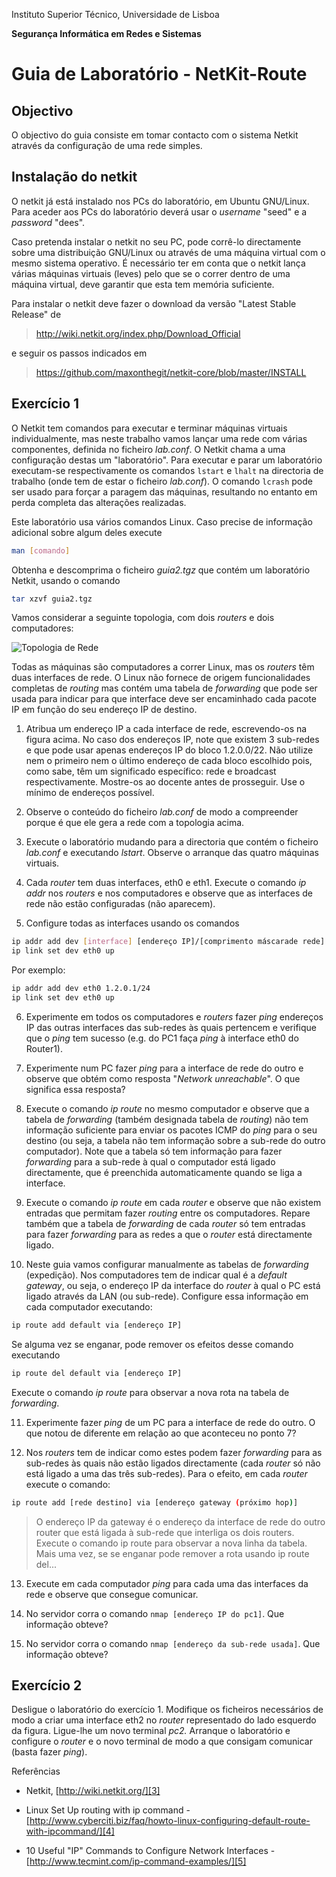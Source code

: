 Instituto Superior Técnico, Universidade de Lisboa

**Segurança Informática em Redes e Sistemas**

# Guia de Laboratório - NetKit-Route

## Objectivo

O objectivo do guia consiste em tomar contacto com o sistema Netkit
através da configuração de uma rede simples.

## Instalação do netkit

O netkit já está instalado nos PCs do laboratório, em Ubuntu GNU/Linux.
Para aceder aos PCs do laboratório deverá usar o *username* "seed" e a
*password* "dees".

Caso pretenda instalar o netkit no seu PC, pode corrê-lo directamente
sobre uma distribuição GNU/Linux ou através de uma máquina virtual com o
mesmo sistema operativo. É necessário ter em conta que o netkit lança
várias máquinas virtuais (leves) pelo que se o correr dentro de uma
máquina virtual, deve garantir que esta tem memória suficiente.

Para instalar o netkit deve fazer o download da versão "Latest Stable
Release" de

> <http://wiki.netkit.org/index.php/Download_Official>

e seguir os passos indicados em

> https://github.com/maxonthegit/netkit-core/blob/master/INSTALL 

## Exercício 1

O Netkit tem comandos para executar e terminar máquinas virtuais
individualmente, mas neste trabalho vamos lançar uma rede com várias
componentes, definida no ficheiro *lab.conf*. O Netkit chama a uma
configuração destas um "laboratório". Para executar e parar um
laboratório executam-se respectivamente os comandos `lstart` e `lhalt`
na directoria de trabalho (onde tem de estar o ficheiro *lab.conf*). O
comando `lcrash` pode ser usado para forçar a paragem das máquinas,
resultando no entanto em perda completa das alterações realizadas.

Este laboratório usa vários comandos Linux. Caso precise de informação
adicional sobre algum deles execute 
```bash
man [comando]
```

Obtenha e descomprima o ficheiro *guia2.tgz* que contém um laboratório
Netkit, usando o comando

```bash
tar xzvf guia2.tgz
````

Vamos considerar a seguinte topologia, com dois *routers* e dois
computadores:

![Topologia de Rede][2]

 Todas as máquinas são computadores a correr Linux, mas os
*routers* têm duas interfaces de rede. O Linux não fornece de origem
funcionalidades completas de *routing* mas contém uma tabela de
*forwarding* que pode ser usada para indicar para que interface deve ser
encaminhado cada pacote IP em função do seu endereço IP de destino.


1.  Atribua um endereço IP a cada interface de rede, escrevendo-os na
    figura acima. No caso dos endereços IP, note que existem 3 sub-redes
    e que pode usar apenas endereços IP do bloco 1.2.0.0/22. Não utilize
    nem o primeiro nem o último endereço de cada bloco escolhido pois,
    como sabe, têm um significado específico: rede e broadcast
    respectivamente. Mostre-os ao docente antes de prosseguir. Use o
    mínimo de endereços possível.

2.  Observe o conteúdo do ficheiro *lab.conf* de modo a compreender
    porque é que ele gera a rede com a topologia acima.

3.  Execute o laboratório mudando para a directoria que contém o
    ficheiro *lab.conf* e executando *lstart*. Observe o arranque das
    quatro máquinas virtuais.

4.  Cada *router* tem duas interfaces, eth0 e eth1. Execute o comando
    *ip addr* nos *routers* e nos computadores e observe que as
    interfaces de rede não estão configuradas (não aparecem).

5.  Configure todas as interfaces usando os comandos

```bash
ip addr add dev [interface] [endereço IP]/[comprimento máscarade rede]
ip link set dev eth0 up
```

Por exemplo:
```bash
ip addr add dev eth0 1.2.0.1/24
ip link set dev eth0 up
```

6.  Experimente em todos os computadores e *routers* fazer *ping*
    endereços IP das outras interfaces das sub-redes às quais pertencem
    e verifique que o *ping* tem sucesso (e.g. do PC1 faça *ping* à
    interface eth0 do Router1).

7.  Experimente num PC fazer *ping* para a interface de rede do outro e
    observe que obtém como resposta "*Network unreachable*". O que
    significa essa resposta?

8.  Execute o comando *ip route* no mesmo computador e observe que a
    tabela de *forwarding* (também designada tabela de *routing*) não
    tem informação suficiente para enviar os pacotes ICMP do *ping* para
    o seu destino (ou seja, a tabela não tem informação sobre a sub-rede
    do outro computador). Note que a tabela só tem informação para fazer
    *forwarding* para a sub-rede à qual o computador está ligado
    directamente, que é preenchida automaticamente quando se liga a
    interface.

9.  Execute o comando *ip route* em cada *router* e observe que não
    existem entradas que permitam fazer *routing* entre os computadores.
    Repare também que a tabela de *forwarding* de cada *router* só tem
    entradas para fazer *forwarding* para as redes a que o *router* está
    directamente ligado.

10. Neste guia vamos configurar manualmente as tabelas de *forwarding*
    (expedição). Nos computadores tem de indicar qual é a *default
    gateway*, ou seja, o endereço IP da interface do *router* à qual o
    PC está ligado através da LAN (ou sub-rede). Configure essa
    informação em cada computador executando:

```bash
ip route add default via [endereço IP]
```

Se alguma vez se enganar, pode remover os efeitos desse comando
executando

```bash
ip route del default via [endereço IP]
```

Execute o comando *ip route* para observar a nova rota na tabela de
*forwarding*.

11. Experimente fazer *ping* de um PC para a interface de rede do outro.
    O que notou de diferente em relação ao que aconteceu no ponto 7?

12. Nos *routers* tem de indicar como estes podem fazer *forwarding*
    para as sub-redes às quais não estão ligados directamente (cada
    *router* só não está ligado a uma das três sub-redes). Para o
    efeito, em cada *router* execute o comando:

```bash
ip route add [rede destino] via [endereço gateway (próximo hop)]
```

> O endereço IP da gateway é o endereço da interface de rede do outro
> router que está ligada à sub-rede que interliga os dois routers.
> Execute o comando ip route para observar a nova linha da tabela. Mais
> uma vez, se se enganar pode remover a rota usando ip route del...

13. Execute em cada computador *ping* para cada uma das interfaces da
    rede e observe que consegue comunicar.

14. No servidor corra o comando `nmap [endereço IP do pc1]`. Que
    informação obteve?

15. No servidor corra o comando `nmap [endereço da sub-rede usada]`.
    Que informação obteve?

## Exercício 2

Desligue o laboratório do exercício 1. Modifique os ficheiros
necessários de modo a criar uma interface eth2 no *router* representado
do lado esquerdo da figura. Ligue-lhe um novo terminal *pc2.* Arranque o
laboratório e configure o *router* e o novo terminal de modo a que
consigam comunicar (basta fazer *ping*).

Referências

-   Netkit, [http://wiki.netkit.org/][3]

-   Linux Set Up routing with ip command -
    [http://www.cyberciti.biz/faq/howto-linux-configuring-default-route-with-ipcommand/][4]

-   10 Useful "IP" Commands to Configure Network Interfaces -
    [http://www.tecmint.com/ip-command-examples/][5]

  [1]: media/tecnico.jpeg
  [2]: media/topologia-de-rede.png 
  [3]: http://wiki.netkit.org/
  [4]: http://www.cyberciti.biz/faq/howto-linux-configuring-default-route-with-ipcommand/
  [5]: http://www.tecmint.com/ip-command-examples/
